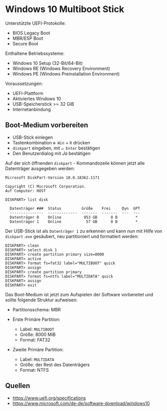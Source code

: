 # Windows 10 Multiboot Stick

Unterstützte UEFI-Protokolle:

- BIOS Legacy Boot
- MBR/ESP Boot
- Secure Boot

Enthaltene Betriebssysteme:

- Windows 10 Setup (32-Bit/64-Bit)
- Windows RE (Windows Recovery Environment)
- Windows PE (Windows Preinstallation Environment)

Voraussetzungen:

- UEFI-Plattform
- Aktiviertes Windows 10
- USB-Speicherstick >= 32 GiB
- Internetanbindung

## Boot-Medium vorbereiten

- USB-Stick einlegen
- Tastenkombination `⊞ Win` + `R` drücken
- `diskpart` eingeben, mit `↵ Enter` bestätigen
- Den Benutzerdialog mit _Ja_ bestätigen

Auf der sich öffnenden `diskpart` - Kommandozeile können jetzt alle Datenträger ausgegeben werden:

```
Microsoft DiskPart-Version 10.0.18362.1171

Copyright (C) Microsoft Corporation.
Auf Computer: HOST

DISKPART> list disk

  Datenträger ###  Status         Größe    Frei     Dyn  GPT
  ---------------  -------------  -------  -------  ---  ---
  Datenträger 0    Online          953 GB      0 B        *
  Datenträger 1    Online           57 GB      0 B        *
```

Der USB-Stick ist als `Datenträger 1` zu erkennen und kann nun mit Hilfe von `diskpart.exe` gesäubert, neu partitioniert und formatiert werden:

```
DISKPART> clean
DISKPART> select disk 1
DISKPART> create partition primary size=8000
DISKPART> active
DISKPART> format fs=fat32 label="MULTIBOOT" quick
DISKPART> assign
DISKPART> create partition primary
DISKPART> format fs=ntfs label="MULTIDATA" quick
DISKPART> assign
DISKPART> exit
```

Das Boot-Medium ist jetzt zum Aufspielen der Software vorbereitet und sollte folgende Struktur aufweisen:

- Partitionsschema: MBR
- Erste Primäre Partition:

  - Label: `MULTIBOOT`
  - Größe: 8000 MiB
  - Format: FAT32

- Zweite Primäre Partition:

  - Label: `MULTIDATA`
  - Größe: der Rest des Datenträgers
  - Format: NTFS

## Quellen

- <https://www.uefi.org/specifications>
- <https://www.microsoft.com/de-de/software-download/windows10>
